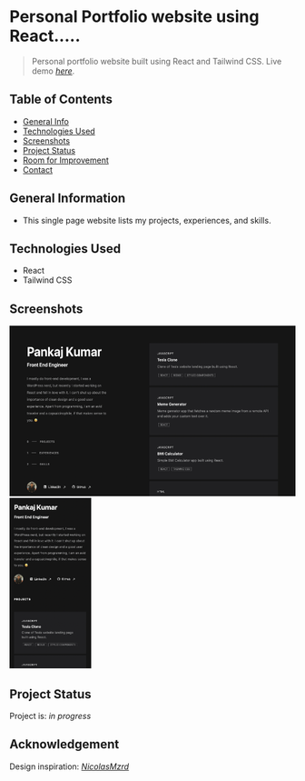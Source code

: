 # Personal Portfolio website using React.....
> Personal portfolio website built using React and Tailwind CSS.
> Live demo [_here_](https://ipankajkumar.com/). 

## Table of Contents
* [General Info](#general-information)
* [Technologies Used](#technologies-used)
* [Screenshots](#screenshots) <!-- * [Setup](#setup) -->
* [Project Status](#project-status)
* [Room for Improvement](#acknowledgement)
* [Contact](#contact)


## General Information
- This single page website lists my projects, experiences, and skills.

## Technologies Used
- React
- Tailwind CSS


## Screenshots
<img src="https://github.com/iPankajKr/portfolio-react/blob/master/screenshots/desktop-preview.png?raw=true" alt="Desktop" height="300px"> <img src="https://github.com/iPankajKr/portfolio-react/blob/master/screenshots/phone-preview.png?raw=true" alt="Phone" height="300px">


<!-- ## Setup
- Clone this repository to your local machine
- Run `npm install`
- Run `npm start` to launch the web app
 -->

## Project Status
Project is: _in progress_


## Acknowledgement
Design inspiration: [_NicolasMzrd_](https://dribbble.com/NicolasMzrd)



